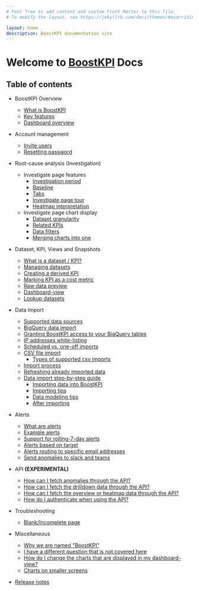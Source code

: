 ```yaml
---
# Feel free to add content and custom Front Matter to this file.
# To modify the layout, see https://jekyllrb.com/docs/themes/#overriding-theme-defaults

layout: home
description: BoostKPI documentation site
---
```


# Welcome to [BoostKPI](https://boostkpi.com) Docs

## Table of contents

- BoostKPI Overview
    - [What is BoostKPI](/docs/overview/#what-is-boostkpi)
    - [Key features](/docs/overview/#key-features)
    - [Dashboard overview](/docs/overview/#dashboard-overview-video)

- Account management
    - [Invite users](/docs/account-management/#invite-users)
    - [Resetting password](/docs/account-management/#resetting-password)

- Root-cause analysis (Investigation)
    - Investigate page features
        - [Investigation period](/docs/rootcause/investigation-features/#investigation-period)
        - [Baseline](/docs/rootcause/investigation-features/#baseline)
        - [Tabs](/docs/rootcause/investigation-features/#tabs)
        - [Investigate page tour](/docs/rootcause/investigation-features/#investigate-page-tour)
        - [Heatmap interpretation](/docs/rootcause/investigation-features/#heatmap-interpretation)
    - Investigate page chart display
        - [Dataset granularity](/docs/rootcause/chart-investigation/#dataset-granularity)
        - [Related KPIs](/docs/rootcause/chart-investigation/#related-kpis)
        - [Data filters](/docs/rootcause/chart-investigation/#data-filters)
        - [Merging charts into one](/docs/rootcause/chart-investigation/#merging-charts-into-one)

- Dataset, KPI, Views and Snapshots
    - [What is a dataset / KPI?](/docs/basics/#what-is-a-dataset--kpi)
    - [Managing datasets](/docs/basics/#managing-datasets)
    - [Creating a derived KPI](/docs/basics/#creating-a-derived-kpi)
    - [Marking KPI as a cost metric](/docs/basics/#marking-kpi-as-inverse-or-a-cost-kpi)
    - [Raw data preview](/docs/basics/#raw-data-preview)
    - [Dashboard-view](/docs/basics/#dashboard-view)
    - [Lookup datasets](/docs/basics/#lookup-datasets)

- Data Import
    - [Supported data sources](/docs/data-import/#supported-data-sources)
    - [BigQuery data import](/docs/data-import/#bigquery-data-import)
    - [Granting BoostKPI access to your BigQuery tables](/docs/data-import/#granting-boostkpi-access-to-your-bigquery-tables)
    - [IP addresses white-listing](/docs/data-import/#ip-address-white-listing)
    - [Scheduled vs. one-off imports](/docs/data-import/#scheduled-vs-one-off-imports)
    - [CSV file import](/docs/data-import/#csv-file-import)
        - [Types of supported csv imports](/docs/data-import/#types-of-supported-csv-imports)
    - [Import process](/docs/data-import/#import-process)
    - [Refreshing already imported data](/docs/data-import/#refreshing-already-imported-data-scheduled)
    - [Data import step-by-step guide](/docs/data-import/guide/)
        - [Importing data into BoostKPI](/docs/data-import/guide/#importing-data-into-boostkpi)
        - [Importing tips](/docs/data-import/guide/#importing-tips)
        - [Data modeling tips](/docs/data-import/guide/#data-modeling-tips)
        - [After importing](/docs/data-import/guide/#after-importing)

- Alerts
    - [What are alerts](/docs/alerts/#what-are-alerts)
    - [Example alerts](/docs/alerts/#example-alerts)
    - [Support for rolling-7-day alerts](/docs/alerts/#support-for-rolling-7-day-alerts)
    - [Alerts based on target](/docs/alerts/#alerts-based-on-target)
    - [Alerts routing to specific email addresses](/docs/alerts/#alerts-routing-to-specific-email-address)
    - [Send anomalies to slack and teams](/docs/alerts/#send-anomalies-to-slack-and-teams)

- API **(EXPERIMENTAL)**
    - [How can I fetch anomalies through the API?](/docs/api/#how-can-i-fetch-anomalies-through-the-api)
    - [How can I fetch the drilldown data through the API?](/docs/api/#how-can-i-fetch-the-drilldown-data-through-the-api)
    - [How can I fetch the overview or heatmap data through the API?](/docs/api/#how-can-i-fetch-the-overview-or-heatmap-data-through-the-api)
    - [How do I authenticate when using the API?](/docs/api/#how-do-i-authenticate-when-using-the-api)

- Troubleshooting
    - [Blank/Incomplete page](/docs/troubleshooting/#blank-page)

- Miscellaneous
    - [Why we are named "BoostKPI"](/docs/miscellaneous/#why-are-we-named-boostkpi)
    - [I have a different question that is not covered here](/docs/miscellaneous/#i-have-a-different-question-that-is-not-covered-here)
    - [How do I change the charts that are displayed in my dashboard-view?](/docs/miscellaneous/#how-do-i-change-the-charts-that-are-displayed-in-my-dashboard-view)
    - [Charts on smaller screens](/docs/miscellaneous/#charts-on-smaller-screens)

- [Release notes](/docs/release-notes/) 
